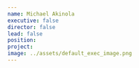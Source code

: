 ```yaml
---
name: Michael Akinola
executive: false
director: false
lead: false
position:  
project:  
image: ../assets/default_exec_image.png
---
```

